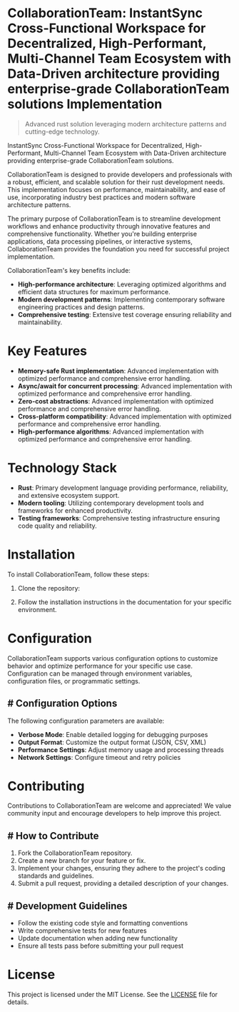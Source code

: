 <!-- fallback_CollaborationTeam_20250805060315_73503 -->

# CollaborationTeam: InstantSync Cross-Functional Workspace for Decentralized, High-Performant, Multi-Channel Team Ecosystem with Data-Driven architecture providing enterprise-grade CollaborationTeam solutions Implementation
> Advanced rust solution leveraging modern architecture patterns and cutting-edge technology.

InstantSync Cross-Functional Workspace for Decentralized, High-Performant, Multi-Channel Team Ecosystem with Data-Driven architecture providing enterprise-grade CollaborationTeam solutions.

CollaborationTeam is designed to provide developers and professionals with a robust, efficient, and scalable solution for their rust development needs. This implementation focuses on performance, maintainability, and ease of use, incorporating industry best practices and modern software architecture patterns.

The primary purpose of CollaborationTeam is to streamline development workflows and enhance productivity through innovative features and comprehensive functionality. Whether you're building enterprise applications, data processing pipelines, or interactive systems, CollaborationTeam provides the foundation you need for successful project implementation.

CollaborationTeam's key benefits include:

* **High-performance architecture**: Leveraging optimized algorithms and efficient data structures for maximum performance.
* **Modern development patterns**: Implementing contemporary software engineering practices and design patterns.
* **Comprehensive testing**: Extensive test coverage ensuring reliability and maintainability.

# Key Features

* **Memory-safe Rust implementation**: Advanced implementation with optimized performance and comprehensive error handling.
* **Async/await for concurrent processing**: Advanced implementation with optimized performance and comprehensive error handling.
* **Zero-cost abstractions**: Advanced implementation with optimized performance and comprehensive error handling.
* **Cross-platform compatibility**: Advanced implementation with optimized performance and comprehensive error handling.
* **High-performance algorithms**: Advanced implementation with optimized performance and comprehensive error handling.

# Technology Stack

* **Rust**: Primary development language providing performance, reliability, and extensive ecosystem support.
* **Modern tooling**: Utilizing contemporary development tools and frameworks for enhanced productivity.
* **Testing frameworks**: Comprehensive testing infrastructure ensuring code quality and reliability.

# Installation

To install CollaborationTeam, follow these steps:

1. Clone the repository:


2. Follow the installation instructions in the documentation for your specific environment.

# Configuration

CollaborationTeam supports various configuration options to customize behavior and optimize performance for your specific use case. Configuration can be managed through environment variables, configuration files, or programmatic settings.

## # Configuration Options

The following configuration parameters are available:

* **Verbose Mode**: Enable detailed logging for debugging purposes
* **Output Format**: Customize the output format (JSON, CSV, XML)
* **Performance Settings**: Adjust memory usage and processing threads
* **Network Settings**: Configure timeout and retry policies

# Contributing

Contributions to CollaborationTeam are welcome and appreciated! We value community input and encourage developers to help improve this project.

## # How to Contribute

1. Fork the CollaborationTeam repository.
2. Create a new branch for your feature or fix.
3. Implement your changes, ensuring they adhere to the project's coding standards and guidelines.
4. Submit a pull request, providing a detailed description of your changes.

## # Development Guidelines

* Follow the existing code style and formatting conventions
* Write comprehensive tests for new features
* Update documentation when adding new functionality
* Ensure all tests pass before submitting your pull request

# License

This project is licensed under the MIT License. See the [LICENSE](https://github.com/coralnws/CollaborationTeam/blob/main/LICENSE) file for details.
